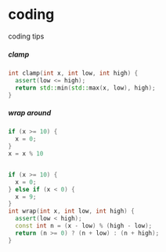 # coding
coding tips

##### clamp
```c++
int clamp(int x, int low, int high) {
  assert(low <= high);
  return std::min(std::max(x, low), high);
}
```

##### wrap around
```c++
if (x >= 10) {
  x = 0;
}
x = x % 10


if (x >= 10) {
  x = 0;
} else if (x < 0) {
  x = 9;
}
int wrap(int x, int low, int high) {
  assert(low < high);
  const int n = (x - low) % (high - low);
  return (n >= 0) ? (n + low) : (n + high);
}
```
